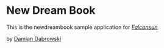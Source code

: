# New Dream Book

This is the newdreambook sample application for 
[*Falconsun*]("http://falconsun.com")

by [Damian Dabrowski](http://damiandab.com)